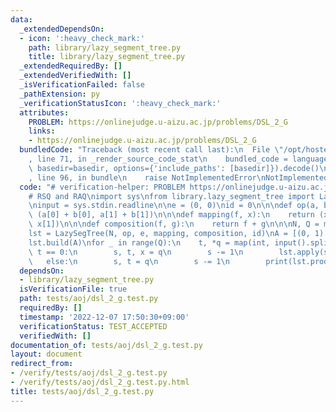 ```yaml
---
data:
  _extendedDependsOn:
  - icon: ':heavy_check_mark:'
    path: library/lazy_segment_tree.py
    title: library/lazy_segment_tree.py
  _extendedRequiredBy: []
  _extendedVerifiedWith: []
  _isVerificationFailed: false
  _pathExtension: py
  _verificationStatusIcon: ':heavy_check_mark:'
  attributes:
    PROBLEM: https://onlinejudge.u-aizu.ac.jp/problems/DSL_2_G
    links:
    - https://onlinejudge.u-aizu.ac.jp/problems/DSL_2_G
  bundledCode: "Traceback (most recent call last):\n  File \"/opt/hostedtoolcache/PyPy/3.7.13/x64/site-packages/onlinejudge_verify/documentation/build.py\"\
    , line 71, in _render_source_code_stat\n    bundled_code = language.bundle(stat.path,\
    \ basedir=basedir, options={'include_paths': [basedir]}).decode()\n  File \"/opt/hostedtoolcache/PyPy/3.7.13/x64/site-packages/onlinejudge_verify/languages/python.py\"\
    , line 96, in bundle\n    raise NotImplementedError\nNotImplementedError\n"
  code: "# verification-helper: PROBLEM https://onlinejudge.u-aizu.ac.jp/problems/DSL_2_G\n\
    # RSQ and RAQ\nimport sys\nfrom library.lazy_segment_tree import LazySegTree\n\
    \ninput = sys.stdin.readline\n\ne = (0, 0)\nid = 0\n\n\ndef op(a, b):\n    return\
    \ (a[0] + b[0], a[1] + b[1])\n\n\ndef mapping(f, x):\n    return (x[0] + f * x[1],\
    \ x[1])\n\n\ndef composition(f, g):\n    return f + g\n\n\nN, Q = map(int, input().split())\n\
    lst = LazySegTree(N, op, e, mapping, composition, id)\nA = [(0, 1) for _ in range(N)]\n\
    lst.build(A)\nfor _ in range(Q):\n    t, *q = map(int, input().split())\n    if\
    \ t == 0:\n        s, t, x = q\n        s -= 1\n        lst.apply(s, t, x)\n \
    \   else:\n        s, t = q\n        s -= 1\n        print(lst.prod(s, t)[0])\n"
  dependsOn:
  - library/lazy_segment_tree.py
  isVerificationFile: true
  path: tests/aoj/dsl_2_g.test.py
  requiredBy: []
  timestamp: '2022-12-07 17:50:30+09:00'
  verificationStatus: TEST_ACCEPTED
  verifiedWith: []
documentation_of: tests/aoj/dsl_2_g.test.py
layout: document
redirect_from:
- /verify/tests/aoj/dsl_2_g.test.py
- /verify/tests/aoj/dsl_2_g.test.py.html
title: tests/aoj/dsl_2_g.test.py
---
```

